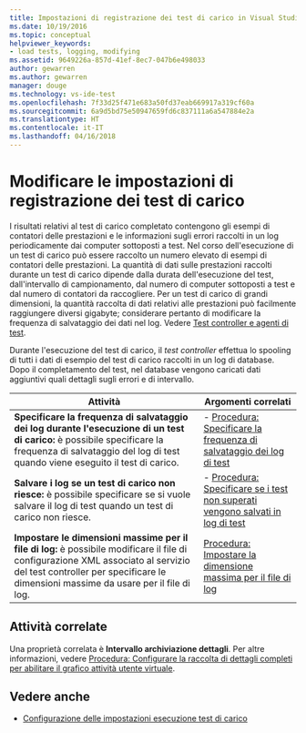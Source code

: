 ```yaml
---
title: Impostazioni di registrazione dei test di carico in Visual Studio | Microsoft Docs
ms.date: 10/19/2016
ms.topic: conceptual
helpviewer_keywords:
- load tests, logging, modifying
ms.assetid: 9649226a-857d-41ef-8ec7-047b6e498033
author: gewarren
ms.author: gewarren
manager: douge
ms.technology: vs-ide-test
ms.openlocfilehash: 7f33d25f471e683a50fd37eab669917a319cf60a
ms.sourcegitcommit: 6a9d5bd75e50947659fd6c837111a6a547884e2a
ms.translationtype: HT
ms.contentlocale: it-IT
ms.lasthandoff: 04/16/2018
---
```

# <a name="modify-load-test-logging-settings"></a>Modificare le impostazioni di registrazione dei test di carico

I risultati relativi al test di carico completato contengono gli esempi di contatori delle prestazioni e le informazioni sugli errori raccolti in un log periodicamente dai computer sottoposti a test. Nel corso dell'esecuzione di un test di carico può essere raccolto un numero elevato di esempi di contatori delle prestazioni. La quantità di dati sulle prestazioni raccolti durante un test di carico dipende dalla durata dell'esecuzione del test, dall'intervallo di campionamento, dal numero di computer sottoposti a test e dal numero di contatori da raccogliere. Per un test di carico di grandi dimensioni, la quantità raccolta di dati relativi alle prestazioni può facilmente raggiungere diversi gigabyte; considerare pertanto di modificare la frequenza di salvataggio dei dati nel log. Vedere [Test controller e agenti di test](configure-test-agents-and-controllers-for-load-tests.md).

Durante l'esecuzione del test di carico, il *test controller* effettua lo spooling di tutti i dati di esempio del test di carico raccolti in un log di database. Dopo il completamento del test, nel database vengono caricati dati aggiuntivi quali dettagli sugli errori e di intervallo.

|Attività|Argomenti correlati|
|----------|-----------------------|
|**Specificare la frequenza di salvataggio dei log durante l'esecuzione di un test di carico:** è possibile specificare la frequenza di salvataggio del log di test quando viene eseguito il test di carico.|-   [Procedura: Specificare la frequenza di salvataggio dei log di test](../test/how-to-specify-how-frequently-test-logs-are-saved.md)|
|**Salvare i log se un test di carico non riesce:** è possibile specificare se si vuole salvare il log di test quando un test di carico non riesce.|-   [Procedura: Specificare se i test non superati vengono salvati in log di test](../test/how-to-specify-if-test-failures-are-saved-to-test-logs.md)|
|**Impostare le dimensioni massime per il file di log:** è possibile modificare il file di configurazione XML associato al servizio del test controller per specificare le dimensioni massime da usare per il file di log.|[Procedura: Impostare la dimensione massima per il file di log](../test/how-to-specify-the-maximum-size-for-the-log-file.md)|

## <a name="related-tasks"></a>Attività correlate

Una proprietà correlata è **Intervallo archiviazione dettagli**. Per altre informazioni, vedere [Procedura: Configurare la raccolta di dettagli completi per abilitare il grafico attività utente virtuale](../test/how-to-configure-load-tests-to-collect-full-details.md).

## <a name="see-also"></a>Vedere anche

- [Configurazione delle impostazioni esecuzione test di carico](../test/configure-load-test-run-settings.md)